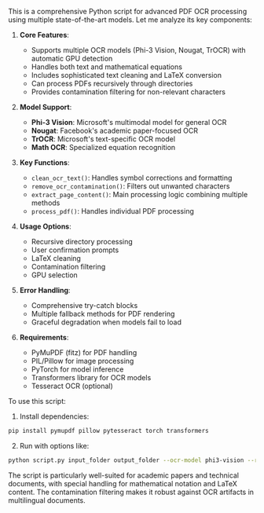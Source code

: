 This is a comprehensive Python script for advanced PDF OCR processing using multiple state-of-the-art models. Let me analyze its key components:

1. **Core Features**:
   - Supports multiple OCR models (Phi-3 Vision, Nougat, TrOCR) with automatic GPU detection
   - Handles both text and mathematical equations
   - Includes sophisticated text cleaning and LaTeX conversion
   - Can process PDFs recursively through directories
   - Provides contamination filtering for non-relevant characters

2. **Model Support**:
   - **Phi-3 Vision**: Microsoft's multimodal model for general OCR
   - **Nougat**: Facebook's academic paper-focused OCR
   - **TrOCR**: Microsoft's text-specific OCR model
   - **Math OCR**: Specialized equation recognition

3. **Key Functions**:
   - `clean_ocr_text()`: Handles symbol corrections and formatting
   - `remove_ocr_contamination()`: Filters out unwanted characters
   - `extract_page_content()`: Main processing logic combining multiple methods
   - `process_pdf()`: Handles individual PDF processing

4. **Usage Options**:
   - Recursive directory processing
   - User confirmation prompts
   - LaTeX cleaning
   - Contamination filtering
   - GPU selection

5. **Error Handling**:
   - Comprehensive try-catch blocks
   - Multiple fallback methods for PDF rendering
   - Graceful degradation when models fail to load

6. **Requirements**:
   - PyMuPDF (fitz) for PDF handling
   - PIL/Pillow for image processing
   - PyTorch for model inference
   - Transformers library for OCR models
   - Tesseract OCR (optional)

To use this script:

1. Install dependencies:
```bash
pip install pymupdf pillow pytesseract torch transformers
```

2. Run with options like:
```bash
python script.py input_folder output_folder --ocr-model phi3-vision --recursive
```

The script is particularly well-suited for academic papers and technical documents, with special handling for mathematical notation and LaTeX content. The contamination filtering makes it robust against OCR artifacts in multilingual documents.
